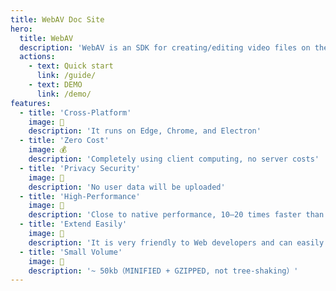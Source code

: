 ```yaml
---
title: WebAV Doc Site
hero:
  title: WebAV
  description: 'WebAV is an SDK for creating/editing video files on the Web platform, built on WebCodecs.'
  actions:
    - text: Quick start
      link: /guide/
    - text: DEMO
      link: /demo/
features:
  - title: 'Cross-Platform'
    image: 📱
    description: 'It runs on Edge, Chrome, and Electron'
  - title: 'Zero Cost'
    image: 💰
    description: 'Completely using client computing, no server costs'
  - title: 'Privacy Security'
    image: 🔏
    description: 'No user data will be uploaded'
  - title: 'High-Performance'
    image: 🚀
    description: 'Close to native performance, 10–20 times faster than ffmpeg.wasm'
  - title: 'Extend Easily'
    image: 🧩
    description: 'It is very friendly to Web developers and can easily cooperate with Canvas and WebAudio to achieve custom functions'
  - title: 'Small Volume'
    image: 🤏
    description: '~ 50kb（MINIFIED + GZIPPED, not tree-shaking）'
---
```

